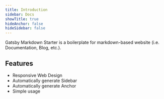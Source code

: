 ```yaml
---
title: Introduction
sidebar: Docs
showTitle: true
hideAnchor: false
hideSidebar: false
---
```

Gatsby Markdown Starter is a boilerplate for markdown-based website (i.e. Documentation, Blog, etc.).

## Features

* Responsive Web Design
* Automatically generate Sidebar
* Automatically generate Anchor
* Simple usage
